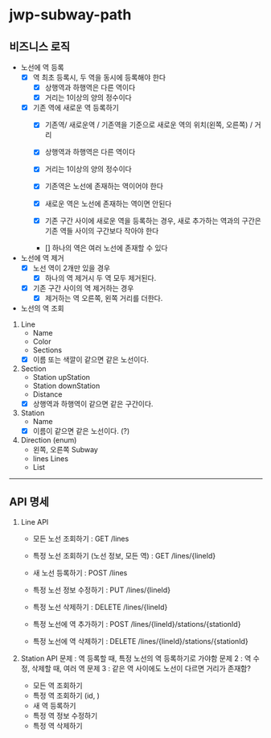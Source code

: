 # jwp-subway-path

## 비즈니스 로직
- 노선에 역 등록
  - [x] 역 최초 등록시, 두 역을 동시에 등록해야 한다
    - [x] 상행역과 하행역은 다른 역이다
    - [x] 거리는 1이상의 양의 정수이다
  - [x] 기존 역에 새로운 역 등록하기
    - [x] 기존역/ 새로운역 / 기존역을 기준으로 새로운 역의 위치(왼쪽, 오른쪽) / 거리
    - [x] 상행역과 하행역은 다른 역이다
    - [x] 거리는 1이상의 양의 정수이다
    
    - [x] 기존역은 노선에 존재하는 역이어야 한다
    - [x] 새로운 역은 노선에 존재하는 역이면 안된다
    - [x] 기존 구간 사이에 새로운 역을 등록하는 경우, 새로 추가하는 역과의 구간은 기존 역들 사이의 구간보다 작아야 한다
    - [] 하나의 역은 여러 노선에 존재할 수 있다
  
- 노선에 역 제거
  - [x] 노선 역이 2개만 있을 경우
    - [x] 하나의 역 제거시 두 역 모두 제거된다.
  - [x] 기존 구간 사이의 역 제거하는 경우
    - [x] 제거하는 역 오른쪽, 왼쪽 거리를 더한다.
  
- 노선의 역 조회

1. Line
   - Name
   - Color
   - Sections
   - [x] 이름 또는 색깔이 같으면 같은 노선이다. 
2. Section
   - Station upStation
   - Station downStation
   - Distance
   - [x] 상행역과 하행역이 같으면 같은 구간이다.
3. Station
   - Name
   - [x] 이름이 같으면 같은 노선이다. (?)

4. Direction (enum)
   - 왼쪽, 오른쪽
Subway
    - lines
Lines
    - List<Line>

---
## API 명세
1. Line API
   - 모든 노선 조회하기 : GET /lines                
   - 특정 노선 조회하기 (노선 정보, 모든 역) : GET /lines/{lineId}       
   - 새 노선 등록하기 : POST /lines               
   - 특정 노선 정보 수정하기 : PUT /lines/{lineId}      
   - 특정 노선 삭제하기 : DELETE /lines/{lineId}    
    
   - 특정 노선에 역 추가하기 : POST /lines/{lineId}/stations/{stationId} 
   - 특정 노선에 역 삭제하기 : DELETE  /lines/{lineId}/stations/{stationId} 

2. Station API
   문제 : 역 등록할 때, 특정 노선의 역 등록하기로 가야함
   문제 2 : 역 수정, 삭제할 때, 여러 역
   문제 3 : 같은 역 사이에도 노선이 다르면 거리가 존재함?
      - 모든 역 조회하기
      - 특정 역 조회하기 (id, )
      - 새 역 등록하기
      - 특정 역 정보 수정하기
      - 특정 역 삭제하기
